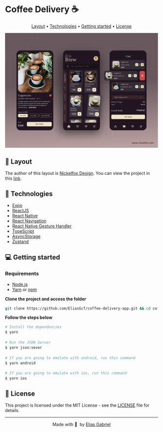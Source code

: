 # Coffee Delivery ☕️

<p align="center">
  <a href="#-layout">Layout</a> •
  <a href="#-technologies">Technologies</a> •
  <a href="#-getting-started">Getting started</a> •
  <a href="#-license">License</a>
</p>

<p align="center">
  <img alt="Coffee Delivery Layout Image" src=".github/image.png" />
</p>

## 🔖 Layout

The author of this layout is [Nickelfox Design](https://www.figma.com/@Nickelfox). You can view the project in this [link](https://www.figma.com/community/file/1050295107596166499).

## 🚀 Technologies

- [Expo](https://expo.io/)
- [ReactJS](https://reactjs.org/)
- [React Native](https://reactnative.dev/)
- [React Navigation](https://reactnavigation.org/)
- [React Native Gesture Handler](https://docs.swmansion.com/react-native-gesture-handler/)
- [TypeScript](https://www.typescriptlang.org/)
- [AsyncStorage](https://react-native-async-storage.github.io/async-storage/)
- [Zustand](https://github.com/pmndrs/zustand)

## 💻 Getting started

### Requirements

- [Node.js](https://nodejs.org/en/)
- [Yarn](https://classic.yarnpkg.com/) or [npm](https://www.npmjs.com/package/npm)

**Clone the project and access the folder**

```bash
git clone https://github.com/EliasGcf/coffee-delivery-app.git && cd coffee-delivery-app
```

**Follow the steps below**

```bash
# Install the dependencies
$ yarn

# Run the JSON Server
$ yarn json:sever

# If you are going to emulate with android, run this command
$ yarn android

# If you are going to emulate with ios, run this command
$ yarn ios
```

## 📝 License

This project is licensed under the MIT License - see the [LICENSE](LICENSE) file for details.

---

<p align="center">
  Made with 💜&nbsp; by <a href="https://www.linkedin.com/in/eliasgcf/">Elias Gabriel</a>
</p>
